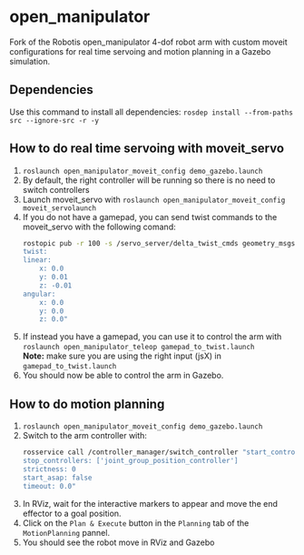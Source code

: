 # open_manipulator
Fork of the Robotis open_manipulator 4-dof robot arm with custom moveit configurations for real time servoing and motion planning in a Gazebo simulation.

## Dependencies
Use this command to install all dependencies:
`rosdep install --from-paths src --ignore-src -r -y`
## How to do real time servoing with moveit_servo 
1. `roslaunch open_manipulator_moveit_config demo_gazebo.launch`
2. By default, the right controller will be running so there is no need to switch controllers
3. Launch moveit_servo with `roslaunch open_manipulator_moveit_config moveit_servolaunch`
4. If you do not have a gamepad, you can send twist commands to the moveit_servo with the following comand:
    ```bash
    rostopic pub -r 100 -s /servo_server/delta_twist_cmds geometry_msgs/TwistStamped "header: auto
    twist:
    linear:
        x: 0.0
        y: 0.01
        z: -0.01
    angular:
        x: 0.0
        y: 0.0
        z: 0.0"
    ```
5. If instead you have a gamepad, you can use it to control the arm with `roslaunch open_manipulator_teleop gamepad_to_twist.launch `<br>
**Note:** make sure you are using the right input (jsX) in `gamepad_to_twist.launch`
6. You should now be able to control the arm in Gazebo.

## How to do motion planning
1. `roslaunch open_manipulator_moveit_config demo_gazebo.launch`
2. Switch to the arm controller with:
    ```bash
    rosservice call /controller_manager/switch_controller "start_controllers: ['arm_controller']
    stop_controllers: ['joint_group_position_controller']
    strictness: 0
    start_asap: false
    timeout: 0.0"
    ```
3. In RViz, wait for the interactive markers to appear and move the end effector to a goal position.
4. Click on the `Plan & Execute` button in the `Planning` tab of the `MotionPlanning` pannel.
5. You should see the robot move in RViz and Gazebo
